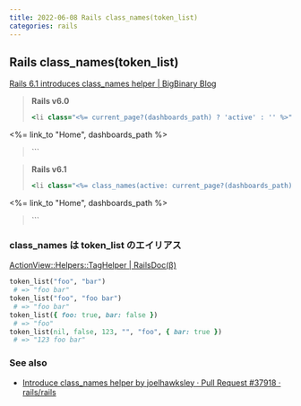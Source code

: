```yaml
---
title: 2022-06-08 Rails class_names(token_list)
categories: rails
---
```


## Rails class_names(token_list)

[Rails 6.1 introduces class_names helper \| BigBinary Blog](https://www.bigbinary.com/blog/rails-6-1-introduces-class_names-helper)

> **Rails v6.0**
>
> ```rb
> <li class="<%= current_page?(dashboards_path) ? 'active' : '' %>">
  <%= link_to "Home", dashboards_path %>
> </li>
> ```

> **Rails v6.1**
>
> ```rb
> <li class="<%= class_names(active: current_page?(dashboards_path)) %>">
  <%= link_to "Home", dashboards_path %>
> </li>
> ```

### class_names は token_list のエイリアス

[ActionView::Helpers::TagHelper \| RailsDoc(β)](https://railsdoc.github.io/classes/ActionView/Helpers/TagHelper.html#method-i-token_list)

```rb
token_list("foo", "bar")
 # => "foo bar"
token_list("foo", "foo bar")
 # => "foo bar"
token_list({ foo: true, bar: false })
 # => "foo"
token_list(nil, false, 123, "", "foo", { bar: true })
 # => "123 foo bar"
```

### See also

- [Introduce class_names helper by joelhawksley · Pull Request #37918 · rails/rails](https://github.com/rails/rails/pull/37918)

